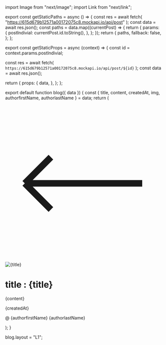 import Image from "next/image";
import Link from "next/link";

export const getStaticPaths = async () => {
const res = await fetch(
"https://615d679b12571a00172075c8.mockapi.io/api/post"
);
const data = await res.json();
const paths = data.map((currentPost) => {
return {
params: {
postIndivial: currentPost.id.toString(),
},
};
});
return {
paths,
fallback: false,
};
};

export const getStaticProps = async (context) => {
const id = context.params.postIndivial;

const res = await fetch(
`https://615d679b12571a00172075c8.mockapi.io/api/post/${id}`
);
const data = await res.json();

return {
props: {
data,
},
};
};

export default function blog({ data }) {
const { title, content, createdAt, img, authorfirstName, authorlastName } =
data;
return (
<div>
<div className="h-20 mx-auto flex items-center md:px-4 px-8 max-w-7xl w-full">
<Link href="/blog">
<a>
<svg
              xmlns="http://www.w3.org/2000/svg"
              className="h-10 w-10 text-white cursor-pointer"
              fill="none"
              viewBox="0 0 24 24"
              stroke="currentColor"
            >
<path
                strokeLinecap="round"
                strokeLinejoin="round"
                strokeWidth={2}
                d="M7 16l-4-4m0 0l4-4m-4 4h18"
              />
</svg>
</a>
</Link>
</div>
<div className="max-w-7xl md:px-4 px-8 space-y-8 h-auto py-4 font-workSans mx-auto">
<div className="max-w-7xl h-72 relative">
<Image
            src={img}
            alt={title}
            layout="fill"
            className="absolute object-cover rounded-lg"
          />
</div>
<h1 className="sm:text-4xl text-2xl capitalize text-white">
title : {title}
</h1>
<p className="text-white text-xl">{content}</p>
<div className="flex justify-between my-6 items-center">
<p className="text-gray-300 sm:text-sm text-xs">{createdAt}</p>
<p className="text-gray-300 space-x-3 sm:text-sm text-xs">
@ <span>{authorfirstName}</span>
<span>{authorlastName}</span>
</p>
</div>
</div>
</div>
);
}

blog.layout = "L1";
